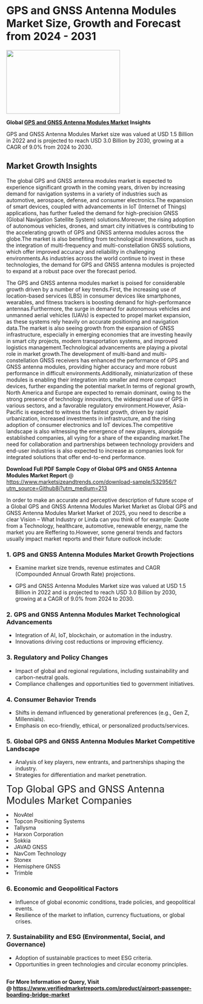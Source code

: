 <H1>GPS and GNSS Antenna Modules Market Size, Growth and Forecast from 2024 - 2031</H1><img class="aligncenter size-medium wp-image-584254" src="https://thirdeyenews.in/wp-content/uploads/2024/09/Global-Market-Research-300x168.jpeg" alt="" width="300" height="168" /><p><strong>Global&nbsp;<a href="https://www.marketsizeandtrends.com/download-sample/532956/?utm_source=Github8j?utm_medium=213">GPS and GNSS Antenna Modules Market</a> Insights</strong></p><p>GPS and GNSS Antenna Modules Market size was valued at USD 1.5 Billion in 2022 and is projected to reach USD 3.0 Billion by 2030, growing at a CAGR of 9.0% from 2024 to 2030.</p><p><h2>Market Growth Insights</h2> <p>The global GPS and GNSS antenna modules market is expected to experience significant growth in the coming years, driven by increasing demand for navigation systems in a variety of industries such as automotive, aerospace, defense, and consumer electronics.The expansion of smart devices, coupled with advancements in IoT (Internet of Things) applications, has further fueled the demand for high-precision GNSS (Global Navigation Satellite System) solutions.Moreover, the rising adoption of autonomous vehicles, drones, and smart city initiatives is contributing to the accelerating growth of GPS and GNSS antenna modules across the globe.The market is also benefiting from technological innovations, such as the integration of multi-frequency and multi-constellation GNSS solutions, which offer improved accuracy and reliability in challenging environments.As industries across the world continue to invest in these technologies, the demand for GPS and GNSS antenna modules is projected to expand at a robust pace over the forecast period.</p> <p>The GPS and GNSS antenna modules market is poised for considerable growth driven by a number of key trends.First, the increasing use of location-based services (LBS) in consumer devices like smartphones, wearables, and fitness trackers is boosting demand for high-performance antennas.Furthermore, the surge in demand for autonomous vehicles and unmanned aerial vehicles (UAVs) is expected to propel market expansion, as these systems rely heavily on accurate positioning and navigation data.The market is also seeing growth from the expansion of GNSS infrastructure, especially in emerging economies that are investing heavily in smart city projects, modern transportation systems, and improved logistics management.Technological advancements are playing a pivotal role in market growth.The development of multi-band and multi-constellation GNSS receivers has enhanced the performance of GPS and GNSS antenna modules, providing higher accuracy and more robust performance in difficult environments.Additionally, miniaturization of these modules is enabling their integration into smaller and more compact devices, further expanding the potential market.In terms of regional growth, North America and Europe are expected to remain dominant, owing to the strong presence of technology innovators, the widespread use of GPS in various sectors, and a favorable regulatory environment.However, Asia-Pacific is expected to witness the fastest growth, driven by rapid urbanization, increased investments in infrastructure, and the rising adoption of consumer electronics and IoT devices.The competitive landscape is also witnessing the emergence of new players, alongside established companies, all vying for a share of the expanding market.The need for collaboration and partnerships between technology providers and end-user industries is also expected to increase as companies look for integrated solutions that offer end-to-end performance.<p><span class=""><strong>Download Full PDF Sample Copy of Global GPS and GNSS Antenna Modules Market Report</strong> @ <a href="https://www.marketsizeandtrends.com/download-sample/532956/?utm_source=Github8j?utm_medium=213" target="_blank">https://www.marketsizeandtrends.com/download-sample/532956/?utm_source=Github8j?utm_medium=213</a></span></p><p>In order to make an accurate and perceptive description of future scope of a Global&nbsp;GPS and GNSS Antenna Modules Market Market as Global&nbsp;GPS and GNSS Antenna Modules Market Market of 2025, you need to describe a clear Vision &ndash; What Industry or Linda can you think of for example: Quote from a Technology, healthcare, automotive, renewable energy, name the market you are Reffering to.However, some general trends and factors usually impact market reports and their future outlook include:</p><h3>1.&nbsp;<strong>GPS and GNSS Antenna Modules Market Growth Projections</strong></h3><ul><li>Examine market size trends, revenue estimates and CAGR (Compounded Annual Growth Rate) projections.</li><li><p>GPS and GNSS Antenna Modules Market size was valued at USD 1.5 Billion in 2022 and is projected to reach USD 3.0 Billion by 2030, growing at a CAGR of 9.0% from 2024 to 2030.</p></li></ul><h3>2.&nbsp;<strong>GPS and GNSS Antenna Modules Market Technological Advancements</strong></h3><ul><li>Integration of AI, IoT, blockchain, or automation in the industry.</li><li>Innovations driving cost reductions or improving efficiency.</li></ul><h3>3.&nbsp;<strong>Regulatory and Policy Changes</strong></h3><ul><li>Impact of global and regional regulations, including sustainability and carbon-neutral goals.</li><li>Compliance challenges and opportunities tied to government initiatives.</li></ul><h3>4.&nbsp;<strong>Consumer Behavior Trends</strong></h3><ul><li>Shifts in demand influenced by generational preferences (e.g., Gen Z, Millennials).</li><li>Emphasis on eco-friendly, ethical, or personalized products/services.</li></ul><h3>5.&nbsp;<strong>Global GPS and GNSS Antenna Modules Market Competitive Landscape</strong></h3><ul><li>Analysis of key players, new entrants, and partnerships shaping the industry.</li><li>Strategies for differentiation and market penetration.</li></ul><p data-pm-slice="1 1 []"><span style="color: inherit; font-family: inherit; font-size: 25px;">Top Global GPS and GNSS Antenna Modules Market Companies</span></p><div class="" data-test-id=""><p><li>NovAtel</li><li> Topcon Positioning Systems</li><li> Tallysma</li><li> Harxon Corporation</li><li> Sokkia</li><li> JAVAD GNSS</li><li> NavCom Technology</li><li> Stonex</li><li> Hemisphere GNSS</li><li> Trimble</li></p></div><h3>6.&nbsp;<strong>Economic and Geopolitical Factors</strong></h3><ul><li>Influence of global economic conditions, trade policies, and geopolitical events.</li><li>Resilience of the market to inflation, currency fluctuations, or global crises.</li></ul><h3>7.&nbsp;<strong>Sustainability and ESG (Environmental, Social, and Governance)</strong></h3><ul><li>Adoption of sustainable practices to meet ESG criteria.</li><li>Opportunities in green technologies and circular economy principles.</li></ul><h2><strong style="font-size: 14px;">For More Information or Query, Visit @&nbsp;</strong><a style="background-color: #ffffff; font-size: 14px;" href="https://www.marketsizeandtrends.com/report/gps-and-gnss-antenna-modules-market/" target="_blank">https://www.verifiedmarketreports.com/product/airport-passenger-boarding-bridge-market</a></h2>